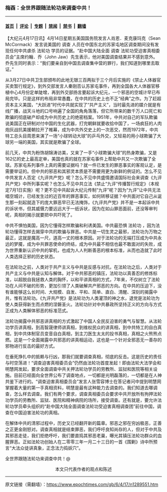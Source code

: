 ### 梅酉：全世界跟随法轮功来调查中共！

---

#### [首页](../../../..?n1289551) &nbsp;|&nbsp; [评论](../../../../../epoch-comment?n1289551) &nbsp;|&nbsp; [专题](../../../../../epoch-special?n1289551) &nbsp;|&nbsp; [禁闻](../../../../../epoch-news?n1289551) &nbsp;|&nbsp; [禁书](../../../../../books?n1289551) &nbsp;|&nbsp; [翻墙](https://github.com/gfw-breaker/nogfw/blob/master/README.md?n1289551)


<div class="post_content" id="artbody" itemprop="articleBody">
 <!-- article content begin -->
 <p>
  【大纪元4月17日讯】4月14日星期五美国国务院发言人肖恩．麦克康玛克（Sean McCormack）发言说美国的
  <ok href="https://www.epochtimes.com/gb/tag/%E8%B0%83%E6%9F%A5.html">
   调查
  </ok>
  人员在中国东北的苏家屯地区调查期间没有发现任何中共虐杀
  <ok href="https://www.epochtimes.com/gb/tag/%E6%B3%95%E8%BD%AE%E5%8A%9F.html">
   法轮功
  </ok>
  学员的证据。“赴中国大陆全面
  <ok href="https://www.epochtimes.com/gb/tag/%E8%B0%83%E6%9F%A5.html">
   调查
  </ok>
  法轮功受迫害真相委员会”主席约翰．乔（John Jaw）先生表示，他对美国调查结果并不感到意外。乔先生同时表示：“我们要亲自到中国去调查集中营的罪行，我们知道到哪里去取证。”
 </p>
 <p>
  从3月27日中共卫生部颁布的此地无银三百两拟于三个月后实施的《禁止人体器官买卖暂行规定》，到外交部发言人秦刚否认苏家屯事件，再到全国各大人体器官移植中心4月份定单陡增，再到外交部扬言要起诉大纪元，一个邪恶的空城计早已布局完毕。只是这样的布局非常愚蠢，在中共的历史上也不乏“经典”之作。为了赶超资本主义美国，“大跃进”时代中共就实现了“共产主义”，当时最先进的媒介就是有线广播，战天斗地的口号响遍了全国的角角落落，但它所带来的数千万人口死亡和欺骗的彻底破产却成为中共历史上的绝密档案。1951年，中共对自己的军队欺骗说美国正在研制对付中国的生化武器，打完朝鲜就要收拾中国了，一场疯狂的人肉炮灰战抗美援朝拉开了帷幕，成为中共外交史上的一次恶交，然而1972年，中共特工总头目周恩来演了一场“小球转动大球”的乒乓外交，又轻易的用小球欺骗了大球另一端的美国，其实就是欺骗了全球。
 </p>
 <p>
  前几天，中共为粉饰胡锦涛访美，又来了一手“小球欺骗大球”的热身欺骗，又是162亿的史上最高定单，美国也真的就在苏家屯事件上帮助中共又一次欺骗了全球。苏家屯系列事件上真的需要证据吗？就一件已发生的罪恶事实的客观认定，是需要举证的。但中共的邪恶和其邪灵本质是不需要用更为新鲜的例证的。怎么不见中共发言人否定《九评共产党》呢？怎么不见中共盛情邀请国际社会来调查《九评共产党》中所列事实呢？也怎么不见中共立法《禁止“九评”传播暂行规定》（本规定7月1日实施）呢？更不见中共起诉大纪元传制“九评”呢？因为“九评”让中共无法唱空城计，已经发生过的近百年的罪恶事实，如何转移证据？中共面对它自己从诞生那一刻起就造下的庞大罪恶早已无法掩饰，《九评共产党》并不是一本起诉中共的诉状书，但其威慑力要远远大于一纸诉状，因为在如山罪恶面前，还没等审判呢，真相的揭示就要把中共吓死了。
 </p>
 <p>
  中共不惧怕美国，因为它懂得怎样欺骗和利诱美国。中共最恐惧
  <ok href="https://www.epochtimes.com/gb/tag/%E6%B3%95%E8%BD%AE%E5%8A%9F.html">
   法轮功
  </ok>
  ，因为法轮功懂得怎样去揭穿中共的欺骗与罪恶。中共是一切生灵之最邪，法轮功为万物之最正，这就是魔高一尺，道高一丈的根本原因。对于法轮功的无端打压成为中共永远的梦魇，成为中共罪恶使命的终结，成为中共最不相信也最不敢面对的失败，成为世界重新认识中共的挈机，也成为人人判断善恶的根本标准，从而也造就了此时人类选择正邪的历史状态。
 </p>
 <p>
  在法轮功之前，人类对于共产主义与中共是反感与对抗，在法轮功之后，人类对于共产主义与中共是认知与解体。对于中共邪恶的镇压，法轮功以真善忍的修炼标准，以超脱自我拯救人类的胸怀，以和平讲真相的方式，7年来，不仅树立了法轮功在人间不破的形势，更加引领了人类破解共产邪恶的方向。在中共的压迫下，没有谁能够这么长时间、大规模、自发、平和、简单、直白、清醒、深刻的揭露中共，惟有法轮功。《九评共产党》是法轮功为人类灌顶的神之水，退党是法轮功为使人类获得新生而点燃的涅磐圣火。法轮功针对中共暴政所坚持正义的方向与方式正成为人类解体邪恶的标准范式。
 </p>
 <p>
  法轮功揭露中共邪恶讲真相的方式激起了中国人全民反迫害的勇气与智慧。从法轮功学员讲真相，到高智晟律师讲真相，到维权民众的讲真相，到中共特工的自白真相，到中共体制官员变音自白真相，到主刀医生太太的投书真相，真相之火熊熊点燃。这是一个全面揭露中共邪恶的讲真相运动，这也是一个针对全邪恶无一善存的邪物进行反击的最好方式。
 </p>
 <p>
  在垂死挣扎中的抵赖与行凶，那我们就要调查真相，彻底的反击。这是历史的责任与时空荡进！“调查迫害真相委员会”仍然由法轮功首度发起！即由法轮大法学会和明慧网发起，要求全面调查中共关押法轮功学员的劳教所、监狱和医院等相关设施。目前已经面向全世界公布了调查地点，一切都是光明磊落的，一切都是在人神共鉴下进行的。“调查迫害真相委员会”发言人张雪容博士在答记者问中提到明慧网掌握着大量的第一手真相资料，明慧是最有这种能力去调查的。我们知道去哪调查，怎么样去调查。我们有两个要求，调查真相委员会要求中共开放所有拘押法轮功学员的劳教所、监狱、医院和精神病院的场所，接受调查。还有就是，要允许法轮功学员牵头组织的“赴中国大陆全面调查法轮功受迫害真相调查团”前往中国，调查在中国迫害法轮功的真相。
 </p>
 <p>
  在解体中共的清邪过程中，历史又已经翻开新的篇章。邪恶之邪在穷凶极恶，正善之正更金刚怒对。调查真相就是结束罪恶，我们呼吁良知尚存的人，但对于中共及其邪恶走徒，我们拒绝呼吁，我们要直捣其邪恶老巢，曝光其镇压法轮功群众的血腥罪恶。正如法轮功创始人在二零零三年一月二十三日的一首《围剿》诗中所预言“大法众徒讲真象，正念法力捣妖穴”。
 </p>
 <p>
  全世界跟随法轮功来调查中共！@
  <font color="#ffffff">
   (http://www.dajiyuan.com)
  </font>
  <br/>
  <center>
   <font class="GY13">
    本文只代表作者的观点和陈述
   </font>
  </center>
 </p>
 <!-- article content end -->
 <div id="below_article_ad">
 </div>
</div>


---

原文链接（需翻墙）：https://www.epochtimes.com/gb/6/4/17/n1289551.htm